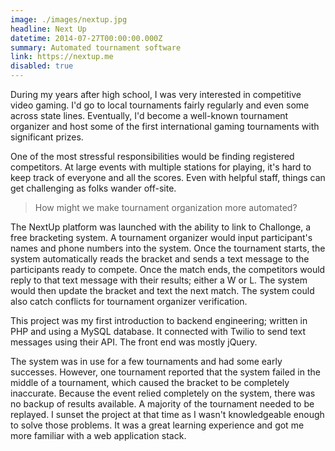 ```yaml
---
image: ./images/nextup.jpg
headline: Next Up
datetime: 2014-07-27T00:00:00.000Z
summary: Automated tournament software
link: https://nextup.me
disabled: true
---
```

During my years after high school, I was very interested in competitive video gaming. I'd go to local tournaments fairly regularly and even some across state lines. Eventually, I'd become a well-known tournament organizer and host some of the first international gaming tournaments with significant prizes.

One of the most stressful responsibilities would be finding registered competitors. At large events with multiple stations for playing, it's hard to keep track of everyone and all the scores. Even with helpful staff, things can get challenging as folks wander off-site. 

> How might we make tournament organization more automated?

The NextUp platform was launched with the ability to link to Challonge, a free bracketing system. A tournament organizer would input participant's names and phone numbers into the system. Once the tournament starts, the system automatically reads the bracket and sends a text message to the participants ready to compete. Once the match ends, the competitors would reply to that text message with their results; either a W or L. The system would then update the bracket and text the next match. The system could also catch conflicts for tournament organizer verification.

This project was my first introduction to backend engineering; written in PHP and using a MySQL database. It connected with Twilio to send text messages using their API. The front end was mostly jQuery.

The system was in use for a few tournaments and had some early successes. However, one tournament reported that the system failed in the middle of a tournament, which caused the bracket to be completely inaccurate. Because the event relied completely on the system, there was no backup of results available. A majority of the tournament needed to be replayed. I sunset the project at that time as I wasn't knowledgeable enough to solve those problems. It was a great learning experience and got me more familiar with a web application stack.